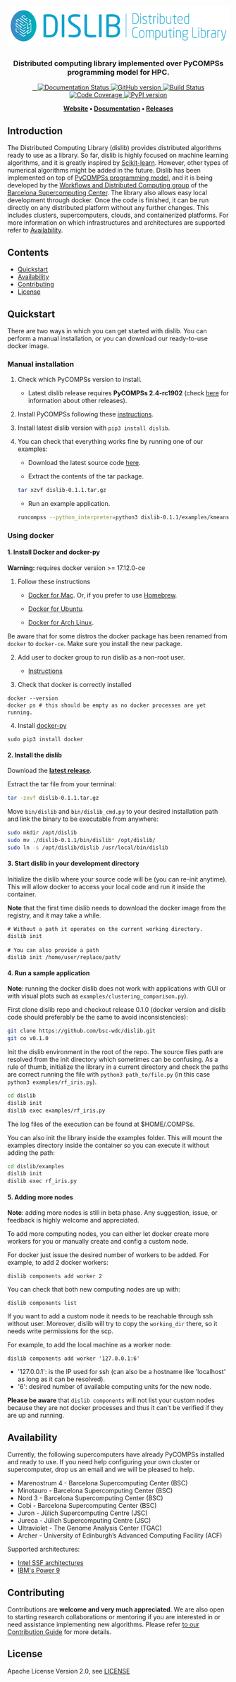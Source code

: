 <h1 align="center">  
    <img src="docs/dislib-logo-h-full.png" alt="The Distributed Computing Library" height="90px">    
</h1>

<h3 align="center">Distributed computing library implemented over PyCOMPSs programming model for HPC.</h3>

<p align="center">
  <a href="https://dislib.bsc.es/en/latest/?badge=latest">
    <img src="https://readthedocs.org/projects/dislib/badge/?version=stable"
         alt="Documentation Status"/>
  </a>
  <a href="https://github.com/bsc-wdc/dislib/releases">
    <img src="https://badge.fury.io/gh/bsc-wdc%2Fdislib.svg"
         alt="GitHub version">
  </a>
  <a href="https://travis-ci.org/bsc-wdc/dislib">
    <img src="https://travis-ci.org/bsc-wdc/dislib.svg?branch=master"
         alt="Build Status">
  </a> 
  <a href="https://codecov.io/gh/bsc-wdc/dislib">
    <img src="https://codecov.io/gh/bsc-wdc/dislib/branch/master/graph/badge.svg"
         alt="Code Coverage"/>
  </a>
  <a href="https://badge.fury.io/py/dislib">
      <img src="https://badge.fury.io/py/dislib.svg" alt="PyPI version" height="18">
  </a>    
</p>

<p align="center"><b>
    <a href="https://dislib.bsc.es">Website</a> •  
    <a href="https://dislib.bsc.es/en/stable/api-reference.html">Documentation</a> •
    <a href="https://github.com/bsc-wdc/dislib/releases">Releases</a>
</b></p>


## Introduction

The Distributed Computing Library (dislib) provides distributed algorithms ready to use as a library. So far, dislib is highly focused on machine learning algorithms, and it is greatly inspired by [Scikit-learn](https://scikit-learn.org/). However, other types of numerical algorithms might be added in the future. Dislib has been implemented on top of [PyCOMPSs programming model](http://compss.bsc.es), and it is being developed by the [Workflows and Distributed Computing group](https://github.com/bsc-wdc) of the [Barcelona Supercomputing Center](https://www.bsc.es/). The library also allows easy local development through docker. Once the code is finished, it can be run directly on any distributed platform without any further changes. This includes clusters, supercomputers, clouds, and containerized platforms. For more information on which infrastructures and architectures are supported refer to [Availability](#availability).



## Contents

- [Quickstart](#quickstart)
- [Availability](#availability)
- [Contributing](#contributing)
- [License](#license)


## Quickstart

There are two ways in which you can get started with dislib. You can perform a manual installation, or you can download our ready-to-use docker image. 

### Manual installation

1. Check which PyCOMPSs version to install. 
    * Latest dislib release requires **PyCOMPSs 2.4-rc1902** (check [here](https://github.com/bsc-wdc/dislib/releases) for information about other releases).
    
2. Install PyCOMPSs following these [instructions](http://compss.bsc.es/releases/compss/latest/docs/COMPSs_Installation_Manual.pdf).

3. Install latest dislib version with ``pip3 install dislib``.

4. You can check that everything works fine by running one of our examples:

    * Download the latest source code [here](https://github.com/bsc-wdc/dislib/releases/latest).
    
    * Extract the contents of the tar package.
    
    ```bash
    tar xzvf dislib-0.1.1.tar.gz
    ```
    
    * Run an example application.
    
    ```bash
    runcompss --python_interpreter=python3 dislib-0.1.1/examples/kmeans.py    
    ```

### Using docker

#### 1. Install Docker and docker-py

**Warning:** requires docker version >= 17.12.0-ce


1. Follow these instructions

   - [Docker for Mac](https://store.docker.com/editions/community/docker-ce-desktop-mac). Or, if you prefer to use [Homebrew](https://brew.sh/).

   - [Docker for Ubuntu](https://docs.docker.com/install/linux/docker-ce/ubuntu/#install-docker-ce-1).

   - [Docker for Arch Linux](https://wiki.archlinux.org/index.php/Docker#Installation).

Be aware that for some distros the docker package has been renamed from `docker` to `docker-ce`. Make sure you install the new package.

2. Add user to docker group to run dislib as a non-root user.

    - [Instructions](https://docs.docker.com/install/linux/linux-postinstall/)


3. Check that docker is correctly installed

```
docker --version
docker ps # this should be empty as no docker processes are yet running.
```

4. Install [docker-py](https://docker-py.readthedocs.io/en/stable/)

```
sudo pip3 install docker
```

#### 2. Install the dislib

Download the **[latest release](https://github.com/bsc-wdc/dislib/releases/latest)**.


Extract the tar file from your terminal:
```bash
tar -zxvf dislib-0.1.1.tar.gz
```

Move ``bin/dislib`` and ``bin/dislib_cmd.py`` to your desired installation path and link the binary to be executable from anywhere:
```bash
sudo mkdir /opt/dislib
sudo mv ./dislib-0.1.1/bin/dislib* /opt/dislib/
sudo ln -s /opt/dislib/dislib /usr/local/bin/dislib
```

#### 3. Start dislib in your development directory

Initialize the dislib where your source code will be (you can re-init anytime). This will allow docker to access your local code and run it inside the container.

**Note** that the first time dislib needs to download the docker image from the registry, and it may take a while.
```
# Without a path it operates on the current working directory.
dislib init

# You can also provide a path
dislib init /home/user/replace/path/
```

#### 4. Run a sample application

**Note**: running the docker dislib does not work with applications with GUI or with visual plots such as `examples/clustering_comparison.py`).

First clone dislib repo and checkout release 0.1.0 (docker version and dislib code should preferably be the same to avoid inconsistencies):

```bash
git clone https://github.com/bsc-wdc/dislib.git
git co v0.1.0
```

Init the dislib environment in the root of the repo.
The source files path are resolved from the init directory which sometimes can be confusing. As a rule of thumb, initialize the library in a current directory and check the paths are correct running the file with `python3 path_to/file.py` (in this case `python3 examples/rf_iris.py`).

```bash
cd dislib
dislib init
dislib exec examples/rf_iris.py
```

The log files of the execution can be found at $HOME/.COMPSs.

You can also init the library inside the examples folder. This will mount the examples directory inside the container so you can execute it without adding the path:
```bash
cd dislib/examples
dislib init
dislib exec rf_iris.py
```

#### 5. Adding more nodes


**Note**: adding more nodes is still in beta phase. Any suggestion, issue, or feedback is highly welcome and appreciated.


To add more computing nodes, you can either let docker create more workers for you or manually create and config a custom node.

For docker just issue the desired number of workers to be added. For example, to add 2 docker workers:
```
dislib components add worker 2
```

You can check that both new computing nodes are up with:

```
dislib components list
```

If you want to add a custom node it needs to be reachable through ssh without user. Moreover, dislib will try to copy the `working_dir` there, so it needs write permissions for the scp.

For example, to add the local machine as a worker node:

```
dislib components add worker '127.0.0.1:6'
```

* '127.0.0.1': is the IP used for ssh (can also be a hostname like 'localhost' as long as it can be resolved).
* '6': desired number of available computing units for the new node.

**Please be aware** that `dislib components` will not list your custom nodes because they are not docker processes and thus it can't be verified if they are up and running.

## Availability

Currently, the following supercomputers have already PyCOMPSs installed and ready to use. If you need help configuring your own cluster or supercomputer, drop us an email and we will be pleased to help.

- Marenostrum 4 - Barcelona Supercomputing Center (BSC)
- Minotauro - Barcelona Supercomputing Center (BSC)
- Nord 3 - Barcelona Supercomputing Center (BSC)
- Cobi - Barcelona Supercomputing Center (BSC)
- Juron - Jülich Supercomputing Centre (JSC)
- Jureca - Jülich Supercomputing Centre (JSC)
- Ultraviolet - The Genome Analysis Center (TGAC)
- Archer - University of Edinburgh’s Advanced Computing Facility (ACF)

Supported architectures:
- [Intel SSF architectures](https://www.intel.com/content/www/us/en/high-performance-computing/ssf-architecture-specification.html)
- [IBM's Power 9](https://www.ibm.com/it-infrastructure/power/power9-b)

## Contributing

Contributions are **welcome and very much appreciated**. We are also open to starting research collaborations or mentoring if you are interested in or need assistance implementing new algorithms.
Please refer [to our Contribution Guide](CONTRIBUTING.md) for more details.


## License

Apache License Version 2.0, see [LICENSE](LICENSE)
